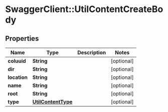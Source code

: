 # SwaggerClient::UtilContentCreateBody

## Properties
Name | Type | Description | Notes
------------ | ------------- | ------------- | -------------
**coluuid** | **String** |  | [optional] 
**dir** | **String** |  | [optional] 
**location** | **String** |  | [optional] 
**name** | **String** |  | [optional] 
**root** | **String** |  | [optional] 
**type** | [**UtilContentType**](UtilContentType.md) |  | [optional] 

